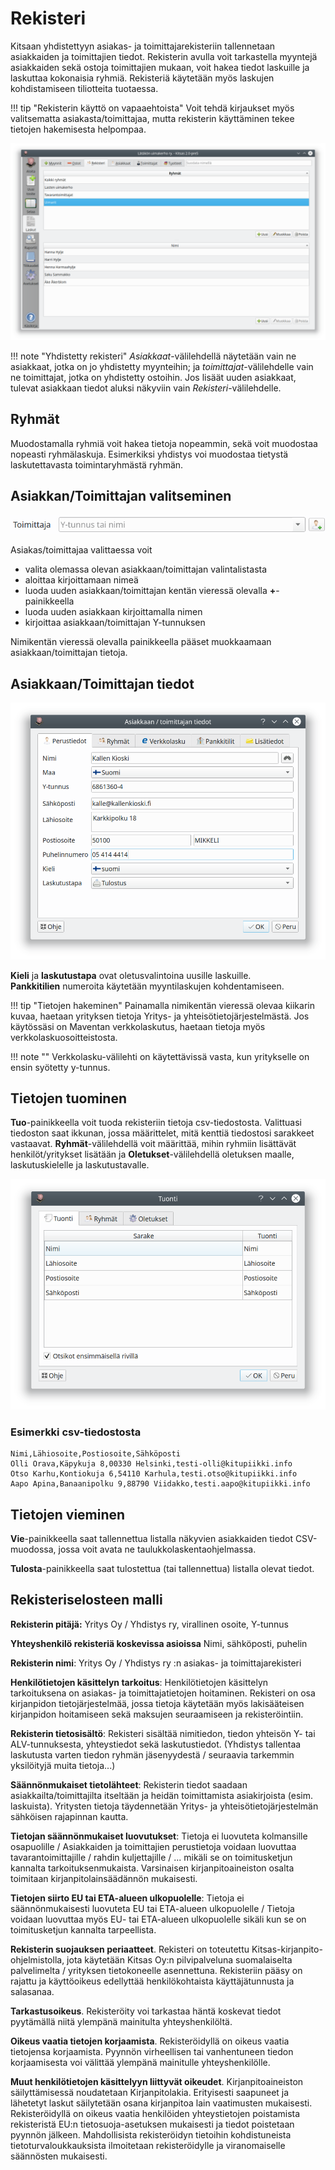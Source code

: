 # Rekisteri

Kitsaan yhdistettyyn asiakas- ja toimittajarekisteriin tallennetaan asiakkaiden ja toimittajien tiedot. Rekisterin avulla voit tarkastella myyntejä asiakkaiden sekä ostoja toimittajien mukaan, voit hakea tiedot laskuille ja laskuttaa kokonaisia ryhmiä. Rekisteriä käytetään myös laskujen kohdistamiseen tiliotteita tuotaessa.

!!! tip "Rekisterin käyttö on vapaaehtoista"
    Voit tehdä kirjaukset myös valitsematta asiakasta/toimittajaa, mutta rekisterin käyttäminen tekee tietojen hakemisesta helpompaa.

![](rekisteri.png)

!!! note "Yhdistetty rekisteri"
    *Asiakkaat*-välilehdellä näytetään vain ne asiakkaat, jotka on jo yhdistetty myynteihin; ja *toimittajat*-välilehdelle vain ne toimittajat, jotka on yhdistetty ostoihin. Jos lisäät uuden asiakkaat, tulevat asiakkaan tiedot aluksi näkyviin vain *Rekisteri*-välilehdelle.

## Ryhmät

Muodostamalla ryhmiä voit hakea tietoja nopeammin, sekä voit muodostaa nopeasti ryhmälaskuja. Esimerkiksi yhdistys voi muodostaa tietystä laskutettavasta toimintaryhmästä ryhmän.

## Asiakkan/Toimittajan valitseminen

![](../../kirjaus/menotulo/toimittajarivi.png)

Asiakas/toimittajaa valittaessa voit

- valita olemassa olevan asiakkaan/toimittajan valintalistasta
- aloittaa kirjoittamaan nimeä
- luoda uuden asiakkaan/toimittajan kentän vieressä olevalla **+**-painikkeella
- luoda uuden asiakkaan kirjoittamalla nimen
- kirjoittaa asiakkaan/toimittajan Y-tunnuksen

Nimikentän vieressä olevalla painikkeella pääset muokkaamaan asiakkaan/toimittajan tietoja.

## Asiakkaan/Toimittajan tiedot

![](tiedot.png)

**Kieli** ja **laskutustapa** ovat oletusvalintoina uusille laskuille.  
**Pankkitilien** numeroita käytetään myyntilaskujen kohdentamiseen.

!!! tip "Tietojen hakeminen"
    Painamalla nimikentän vieressä olevaa kiikarin kuvaa, haetaan yrityksen tietoja Yritys- ja yhteisötietojärjestelmästä. Jos käytössäsi on Maventan
    verkkolaskutus, haetaan tietoja myös verkkolaskuosoitteistosta.
    
!!! note ""
    Verkkolasku-välilehti on käytettävissä vasta, kun yritykselle on ensin syötetty y-tunnus.

## Tietojen tuominen

**Tuo**-painikkeella voit tuoda rekisteriin tietoja csv-tiedostosta. Valittuasi tiedoston saat ikkunan, jossa määrittelet, mitä kenttiä tiedostosi sarakkeet vastaavat. **Ryhmät**-välilehdellä voit määrittää, mihin ryhmiin lisättävät henkilöt/yritykset lisätään ja **Oletukset**-välilehdellä oletuksen maalle, laskutuskielelle ja laskutustavalle.

![](tuonti.png)

### Esimerkki csv-tiedostosta
```csv
Nimi,Lähiosoite,Postiosoite,Sähköposti
Olli Orava,Käpykuja 8,00330 Helsinki,testi-olli@kitupiikki.info
Otso Karhu,Kontiokuja 6,54110 Karhula,testi.otso@kitupiikki.info
Aapo Apina,Banaanipolku 9,88790 Viidakko,testi.aapo@kitupiikki.info
```

## Tietojen vieminen

**Vie**-painikkeella saat tallennettua listalla näkyvien asiakkaiden tiedot CSV-muodossa, jossa voit avata ne taulukkolaskentaohjelmassa.

**Tulosta**-painikkeella saat tulostettua (tai tallennettua) listalla olevat tiedot.

## Rekisteriselosteen malli

**Rekisterin pitäjä:** Yritys Oy / Yhdistys ry, virallinen osoite, Y-tunnus

**Yhteyshenkilö rekisteriä koskevissa asioissa** Nimi, sähköposti, puhelin

**Rekisterin nimi**: Yritys Oy / Yhdistys ry :n asiakas- ja toimittajarekisteri

**Henkilötietojen käsittelyn tarkoitus**: Henkilötietojen käsittelyn tarkoituksena on asiakas- ja toimittajatietojen hoitaminen. Rekisteri on osa kirjanpidon tietojärjestelmää, jossa tietoja käytetään myös lakisääteisen kirjanpidon hoitamiseen sekä maksujen seuraamiseen ja rekisteröintiin.

**Rekisterin tietosisältö**: Rekisteri sisältää nimitiedon, tiedon yhteisön Y- tai ALV-tunnuksesta, yhteystiedot sekä laskutustiedot. (Yhdistys tallentaa laskutusta varten tiedon ryhmän jäsenyydestä / seuraavia tarkemmin yksilöityjä muita tietoja...)

**Säännönmukaiset tietolähteet**: Rekisterin tiedot saadaan asiakkailta/toimittajilta itseltään ja heidän toimittamista asiakirjoista (esim. laskuista). Yritysten tietoja täydennetään Yritys- ja yhteisötietojärjestelmän sähköisen rajapinnan kautta.

**Tietojan säännönmukaiset luovutukset**: Tietoja ei luovuteta kolmansille osapuolille / Asiakkaiden ja toimittajien perustietoja voidaan luovuttaa tavarantoimittajille / rahdin kuljettajille / ... mikäli se on toimitusketjun kannalta tarkoituksenmukaista. Varsinaisen kirjanpitoaineiston osalta toimitaan kirjanpitolainsäädännön mukaisesti.

**Tietojen siirto EU tai ETA-alueen ulkopuolelle**: Tietoja ei säännönmukaisesti luovuteta EU tai ETA-alueen ulkopuolelle / Tietoja voidaan luovuttaa myös EU- tai ETA-alueen ulkopuolelle sikäli kun se on toimitusketjun kannalta tarpeellista.

**Rekisterin suojauksen periaatteet**. Rekisteri on toteutettu Kitsas-kirjanpito-ohjelmistolla, jota käytetään Kitsas Oy:n pilvipalveluna suomalaiselta palvelimelta / yrityksen tietokoneelle asennettuna. Rekisteriin pääsy on rajattu ja käyttöoikeus edellyttää henkilökohtaista käyttäjätunnusta ja salasanaa.

**Tarkastusoikeus**. Rekisteröity voi tarkastaa häntä koskevat tiedot pyytämällä niitä ylempänä mainitulta yhteyshenkilöltä.

**Oikeus vaatia tietojen korjaamista**. Rekisteröidyllä on oikeus vaatia tietojensa korjaamista. Pyynnön virheellisen tai vanhentuneen tiedon korjaamisesta voi välittää ylempänä mainitulle yhteyshenkilölle.

**Muut henkilötietojen käsittelyyn liittyvät oikeudet**. Kirjanpitoaineiston säilyttämisessä noudatetaan Kirjanpitolakia. Erityisesti saapuneet ja lähetetyt laskut säilytetään osana kirjanpitoa lain vaatimusten mukaisesti. Rekisteröidyllä on oikeus vaatia henkilöiden yhteystietojen poistamista rekisteristä EU:n tietosuoja-asetuksen mukaisesti ja tiedot poistetaan pyynnön jälkeen. Mahdollisista rekisteröidyn tietoihin kohdistuneista tietoturvaloukkauksista ilmoitetaan rekisteröidylle ja viranomaiselle säännösten mukaisesti.
